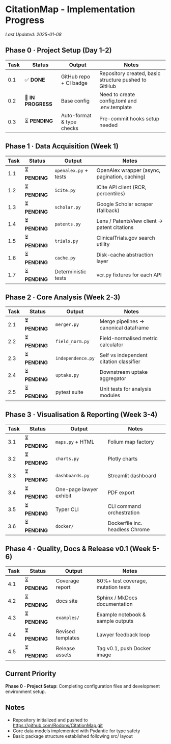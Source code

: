 # CitationMap - Implementation Progress

*Last Updated: 2025-01-08*

## Phase 0 · Project Setup (Day 1-2)

| Task | Status | Output | Notes |
|------|--------|--------|-------|
| 0.1 | ✅ **DONE** | GitHub repo + CI badge | Repository created, basic structure pushed to GitHub |
| 0.2 | 🔄 **IN PROGRESS** | Base config | Need to create config.toml and .env.template |
| 0.3 | ⏳ **PENDING** | Auto-format & type checks | Pre-commit hooks setup needed |

## Phase 1 · Data Acquisition (Week 1)

| Task | Status | Output | Notes |
|------|--------|--------|-------|
| 1.1 | ⏳ **PENDING** | `openalex.py` + tests | OpenAlex wrapper (async, pagination, caching) |
| 1.2 | ⏳ **PENDING** | `icite.py` | iCite API client (RCR, percentiles) |
| 1.3 | ⏳ **PENDING** | `scholar.py` | Google Scholar scraper (fallback) |
| 1.4 | ⏳ **PENDING** | `patents.py` | Lens / PatentsView client → patent citations |
| 1.5 | ⏳ **PENDING** | `trials.py` | ClinicalTrials.gov search utility |
| 1.6 | ⏳ **PENDING** | `cache.py` | Disk-cache abstraction layer |
| 1.7 | ⏳ **PENDING** | Deterministic tests | vcr.py fixtures for each API |

## Phase 2 · Core Analysis (Week 2-3)

| Task | Status | Output | Notes |
|------|--------|--------|-------|
| 2.1 | ⏳ **PENDING** | `merger.py` | Merge pipelines → canonical dataframe |
| 2.2 | ⏳ **PENDING** | `field_norm.py` | Field-normalised metric calculator |
| 2.3 | ⏳ **PENDING** | `independence.py` | Self vs independent citation classifier |
| 2.4 | ⏳ **PENDING** | `uptake.py` | Downstream uptake aggregator |
| 2.5 | ⏳ **PENDING** | pytest suite | Unit tests for analysis modules |

## Phase 3 · Visualisation & Reporting (Week 3-4)

| Task | Status | Output | Notes |
|------|--------|--------|-------|
| 3.1 | ⏳ **PENDING** | `maps.py` + HTML | Folium map factory |
| 3.2 | ⏳ **PENDING** | `charts.py` | Plotly charts |
| 3.3 | ⏳ **PENDING** | `dashboards.py` | Streamlit dashboard |
| 3.4 | ⏳ **PENDING** | One-page lawyer exhibit | PDF export |
| 3.5 | ⏳ **PENDING** | Typer CLI | CLI command orchestration |
| 3.6 | ⏳ **PENDING** | `docker/` | Dockerfile inc. headless Chrome |

## Phase 4 · Quality, Docs & Release v0.1 (Week 5-6)

| Task | Status | Output | Notes |
|------|--------|--------|-------|
| 4.1 | ⏳ **PENDING** | Coverage report | 80%+ test coverage, mutation tests |
| 4.2 | ⏳ **PENDING** | docs site | Sphinx / MkDocs documentation |
| 4.3 | ⏳ **PENDING** | `examples/` | Example notebook & sample outputs |
| 4.4 | ⏳ **PENDING** | Revised templates | Lawyer feedback loop |
| 4.5 | ⏳ **PENDING** | Release assets | Tag v0.1, push Docker image |

## Current Priority

**Phase 0 - Project Setup**: Completing configuration files and development environment setup.

## Notes

- Repository initialized and pushed to https://github.com/Rodons/CitationMap.git
- Core data models implemented with Pydantic for type safety
- Basic package structure established following src/ layout 